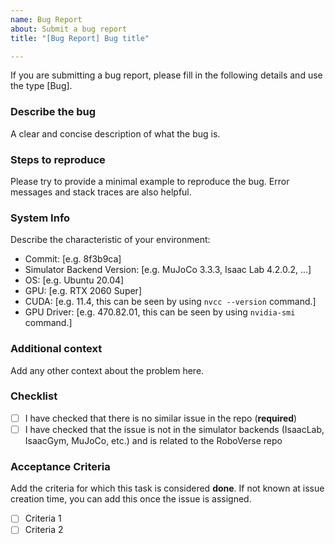 ```yaml
---
name: Bug Report
about: Submit a bug report
title: "[Bug Report] Bug title"

---
```


If you are submitting a bug report, please fill in the following details and use the type [Bug].

### Describe the bug

A clear and concise description of what the bug is.

### Steps to reproduce

Please try to provide a minimal example to reproduce the bug. Error messages and stack traces are also helpful.

<!-- Please post terminal logs, minimal example to reproduce, or command to run under three backticks (```) to allow code formatting.

```
Paste your error here
```

For more information on this, check: https://www.markdownguide.org/extended-syntax/#fenced-code-blocks

-->

### System Info

Describe the characteristic of your environment:

<!-- Please complete the following description. -->
- Commit: [e.g. 8f3b9ca]
- Simulator Backend Version: [e.g. MuJoCo 3.3.3, Isaac Lab 4.2.0.2, ...]
- OS: [e.g. Ubuntu 20.04]
- GPU: [e.g. RTX 2060 Super]
- CUDA: [e.g. 11.4, this can be seen by using `nvcc --version` command.]
- GPU Driver: [e.g. 470.82.01, this can be seen by using `nvidia-smi` command.]

### Additional context

Add any other context about the problem here.

### Checklist

- [ ] I have checked that there is no similar issue in the repo (**required**)
- [ ] I have checked that the issue is not in the simulator backends (IsaacLab, IsaacGym, MuJoCo, etc.) and is related to the RoboVerse repo

### Acceptance Criteria

Add the criteria for which this task is considered **done**. If not known at issue creation time, you can add this once the issue is assigned.

- [ ] Criteria 1
- [ ] Criteria 2
